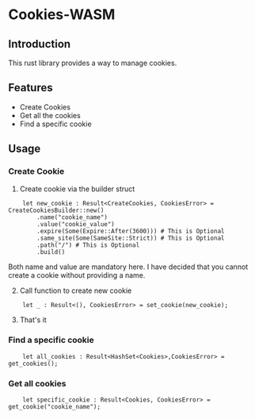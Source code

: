 # Cookies-WASM

## Introduction
This rust library provides a way to manage cookies.


## Features
- Create Cookies
- Get all the cookies
- Find a specific cookie


## Usage

### Create Cookie

1. Create cookie via the builder struct

```
    let new_cookie : Result<CreateCookies, CookiesError> = CreateCookiesBuilder::new()
        .name("cookie_name") 
        .value("cookie_value")
        .expire(Some(Expire::After(3600))) # This is Optional
        .same_site(Some(SameSite::Strict)) # This is Optional
        .path("/") # This is Optional
        .build()
```
Both name and value are mandatory here. I have decided that you cannot create a cookie without providing a name.

2. Call function to create new cookie

```
    let _ : Result<(), CookiesError> = set_cookie(new_cookie);
```
3. That's it


### Find a specific cookie

```
    let all_cookies : Result<HashSet<Cookies>,CookiesError> = get_cookies();
```


### Get all cookies

```
    let specific_cookie : Result<Cookies, CookiesError> = get_cookie("cookie_name");
```
